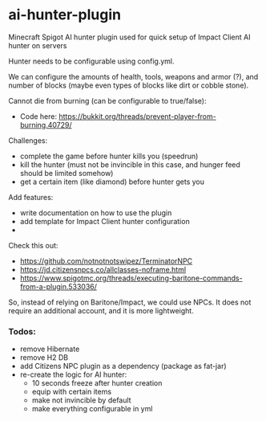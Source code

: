 # ai-hunter-plugin
Minecraft Spigot AI hunter plugin used for quick setup of Impact Client AI hunter on servers


Hunter needs to be configurable using config.yml. 

We can configure the amounts of health, tools, weapons and armor (?), and number of blocks (maybe even types of blocks like dirt or cobble stone).

Cannot die from burning (can be configurable to true/false):
- Code here: https://bukkit.org/threads/prevent-player-from-burning.40729/

Challenges: 
- complete the game before hunter kills you (speedrun)
- kill the hunter (must not be invincible in this case, and hunger feed should be limited somehow)
- get a certain item (like diamond) before hunter gets you


Add features: 
- write documentation on how to use the plugin
- add template for Impact Client hunter configuration
- 


Check this out: 
- https://github.com/notnotnotswipez/TerminatorNPC
- https://jd.citizensnpcs.co/allclasses-noframe.html
- https://www.spigotmc.org/threads/executing-baritone-commands-from-a-plugin.533036/

So, instead of relying on Baritone/Impact, we could use NPCs. It does not require an additional account, and it is more lightweight.

### Todos:
- remove Hibernate
- remove H2 DB
- add Citizens NPC plugin as a dependency (package as fat-jar)
- re-create the logic for AI hunter: 
  - 10 seconds freeze after hunter creation
  - equip with certain items
  - make not invincible by default
  - make everything configurable in yml
  
 
 
